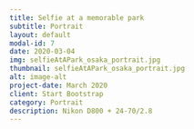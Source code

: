 ```yaml
---
title: Selfie at a memorable park
subtitle: Portrait
layout: default
modal-id: 7
date: 2020-03-04
img: selfieAtAPark_osaka_portrait.jpg
thumbnail: selfieAtAPark_osaka_portrait.jpg
alt: image-alt
project-date: March 2020
client: Start Bootstrap
category: Portrait
description: Nikon D800 + 24-70/2.8
---
```

